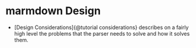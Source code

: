 # marmdown Design

* [Design Considerations]{@tutorial considerations} describes on a fairly high level the problems that the parser needs to solve and how it solves them.
